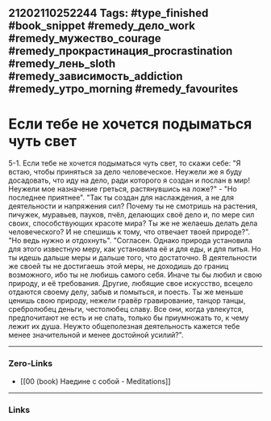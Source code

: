 21202110252244
Tags: #type_finished #book_snippet #remedy_дело_work #remedy_мужество_courage #remedy_прокрастинация_procrastination #remedy_лень_sloth #remedy_зависимость_addiction #remedy_утро_morning #remedy_favourites
---
# Если тебе не хочется подыматься чуть свет

 5-1. Если тебе не хочется подыматься чуть свет, то скажи себе: "Я встаю, чтобы приняться за дело человеческое. Неужели же я буду досадовать, что иду на дело, ради которого я создан и послан в мир! Неужели мое назначение  греться, растянувшись на ложе?" - "Но последнее приятнее".  "Так ты создан для наслаждения, а не для деятельности и напряжения сил? Почему ты не смотришь на растения, пичужек, муравьев, пауков, пчёл, делающих своё дело и, по мере сил своих, способствующих красоте мира? Ты же не желаешь делать дела человеческого? И не спешишь к тому, что отвечает твоей природе?".  "Но ведь нужно и отдохнуть".  "Согласен. Однако природа установила для этого известную меру, как установила её и для еды, и для питья. Но ты идешь дальше меры и дальше того, что достаточно. В деятельности же своей ты не достигаешь этой меры, не доходишь до границ возможного, ибо ты не любишь самого себя. Иначе ты бы любил и свою природу, и её требования. Другие, любящие свое искусство, всецело отдаются своему делу, забыв и помыться, и поесть. Ты же меньше ценишь свою природу, нежели гравёр гравирование, танцор танцы, сребролюбец деньги, честолюбец славу. Все они, когда увлекутся, предпочитают не есть и не спать, только бы приумножать то, к чему лежит их душа. Неужто общеполезная деятельность кажется тебе менее значительной и менее достойной усилий?". 

---
### Zero-Links
- [[00 (book) Наедине с собой - Meditations]]
---
### Links
